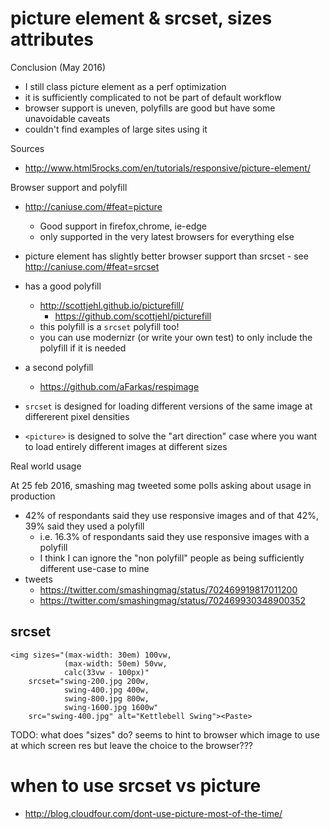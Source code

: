 # picture element & srcset, sizes attributes

Conclusion (May 2016)

* I still class picture element as a perf optimization
* it is sufficiently complicated to not be part of default workflow
* browser support is uneven, polyfills are good but have some unavoidable caveats
* couldn't find examples of large sites using it

Sources

* http://www.html5rocks.com/en/tutorials/responsive/picture-element/

Browser support and polyfill

* http://caniuse.com/#feat=picture
    * Good support in firefox,chrome, ie-edge
    * only supported in the very latest browsers for everything else
* picture element has slightly better browser support than srcset - see http://caniuse.com/#feat=srcset

* has a good polyfill
    * http://scottjehl.github.io/picturefill/
        * https://github.com/scottjehl/picturefill
    * this polyfill is a `srcset` polyfill too!
    * you can use modernizr (or write your own test) to only include the polyfill if it is needed
* a second polyfill
	* https://github.com/aFarkas/respimage

* `srcset` is designed for loading different versions of the same image at differerent pixel densities
* `<picture>` is designed to solve the "art direction" case where you want to load entirely different images at different sizes

Real world usage

At 25 feb 2016, smashing mag tweeted some polls asking about usage in production

* 42% of respondants said they use responsive images and of that 42%, 39% said they used a polyfill
	* i.e. 16.3% of respondants said they use responsive images with a polyfill
	* I think I can ignore the "non polyfill" people as being sufficiently different use-case to mine
* tweets
	* https://twitter.com/smashingmag/status/702469919817011200
	* https://twitter.com/smashingmag/status/702469930348900352

## srcset

```
<img sizes="(max-width: 30em) 100vw,
            (max-width: 50em) 50vw,
            calc(33vw - 100px)"
    srcset="swing-200.jpg 200w,
            swing-400.jpg 400w,
            swing-800.jpg 800w,
            swing-1600.jpg 1600w"
    src="swing-400.jpg" alt="Kettlebell Swing"><Paste>
```

TODO: what does "sizes" do?
	seems to hint to browser which image to use at which screen res but leave the choice to the browser???


# when to use srcset vs picture

* http://blog.cloudfour.com/dont-use-picture-most-of-the-time/

